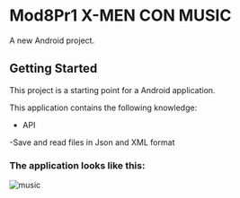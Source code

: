 # Mod8Pr1 X-MEN CON MUSIC

A new Android project.

## Getting Started

This project is a starting point for a Android application.

This application contains the following knowledge:

- API
  
-Save and read files in Json and XML format

### The application looks like this:

![music](https://github.com/user-attachments/assets/af69ebf9-edb9-4b18-bff9-2c76a95981da)
